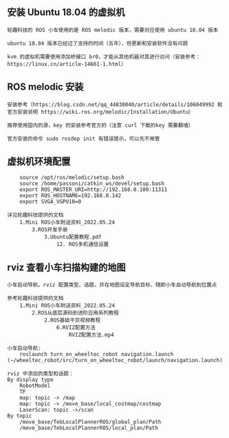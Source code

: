 ## 安装 Ubuntu 18.04 的虚拟机
	轮趣科技的 ROS 小车使用的是 ROS melodic 版本，需要对应使用 ubuntu 18.04 版本

	ubuntu 18.04 版本已经过了支持的时间（五年），但更新和安装软件没有问题
	
    kvm 的虚拟机需要使用添加桥接口 br0，才能从其他机器对其进行访问（安装参考：https://linux.cn/article-14661-1.html）

## ROS melodic 安装
	安装参考（https://blog.csdn.net/qq_44830040/article/details/106049992 和官方安装说明 https://wiki.ros.org/melodic/Installation/Ubuntu） 
    
    推荐使用国内的源，key 的安装参考官方的（注意 curl 下载的key 需要翻墙）

	官方安装的命令 sudo rosdep init 有错误提示，可以先不用管

## 虚拟机环境配置
```shell
    source /opt/ros/melodic/setup.bash
    source /home/passoni/catkin_ws/devel/setup.bash
    export ROS_MASTER_URI=http://192.168.0.100:11311
	export ROS_HOSTNAME=192.168.0.142
    export SVGA_VGPU10=0
```
    详见轮趣科技提供的文档
        1.Mini ROS小车附送资料_2022.05.24
            3.ROS开发手册
                3.Ubuntu配置教程.pdf
                    12. ROS多机通信设置

## rviz 查看小车扫描构建的地图
	小车启动导航，rviz 配置类型、话题，并在地图设定导航目标，随即小车自动导航到位置点

	参考轮趣科技提供的文档
        1.Mini ROS小车附送资料_2022.05.24
            2.ROS从底层源码到进阶应用系列教程
                2.ROS基础干货视频教程
                    6.RVIZ配置方法
                        RVIZ配置方法.mp4

	小车启动导航:
		roslaunch turn_on_wheeltec_robot navigation.launch (~/wheeltec_robot/src/turn_on_wheeltec_robot/launch/navigation.launch)

	rviz 中添加的类型和话题：
	By display type
		RobotModel
		TF
		map: topic -> /map
		map: topic -> /move_base/local_costmap/costmap
		LaserScan: topic ->/scan
	By topic
		/move_base/TebLocalPlannerROS/global_plan/Path
		/move_base/TebLocalPlannerROS/local_plan/Path